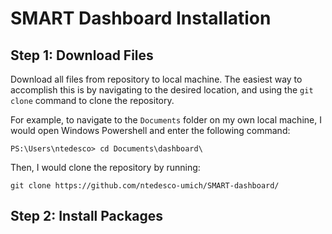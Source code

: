 # SMART Dashboard Installation

## Step 1: Download Files

   Download all files from repository to local machine. The easiest way to accomplish this is by navigating to the desired location, and using the `git clone` command to clone the repository.

   For example, to navigate to the `Documents` folder on my own local machine, I would open Windows Powershell and enter the following command: 

   `PS:\Users\ntedesco> cd Documents\dashboard\`

   Then, I would clone the repository by running: 

   `git clone https://github.com/ntedesco-umich/SMART-dashboard/`

## Step 2: Install Packages 

   

   

